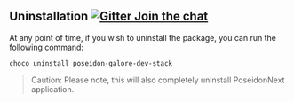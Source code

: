 ## Uninstallation   [![Gitter Join the chat](https://badges.gitter.im/Join%20Chat.svg)](https://gitter.im/kognifai/Lobby)

At any point of time, if you wish to uninstall the package, you can run the following command:
```
choco uninstall poseidon-galore-dev-stack
```
> Caution: Please note, this will also completely uninstall PoseidonNext application.
